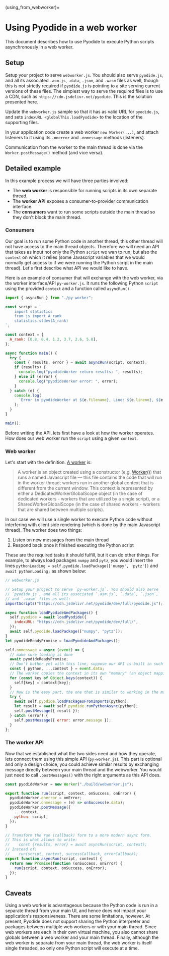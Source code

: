 (using_from_webworker)=

# Using Pyodide in a web worker

This document describes how to use Pyodide to execute Python scripts
asynchronously in a web worker.

## Setup

Setup your project to serve `webworker.js`. You should also serve
`pyodide.js`, and all its associated `.asm.js`, `.data`, `.json`, and `.wasm`
files as well, though this is not strictly required if `pyodide.js` is pointing
to a site serving current versions of these files.
The simplest way to serve the required files is to use a CDN,
such as `https://cdn.jsdelivr.net/pyodide`. This is the solution
presented here.

Update the `webworker.js` sample so that it has as valid URL for `pyodide.js`, and sets
`indexURL <globalThis.loadPyodide>` to the location of the supporting files.

In your application code create a web worker `new Worker(...)`,
and attach listeners to it using its `.onerror` and `.onmessage`
methods (listeners).

Communication from the worker to the main thread is done via the `Worker.postMessage()`
method (and vice versa).

[worker onmessage]: https://developer.mozilla.org/en-US/docs/Web/API/Web_Workers_API/Using_web_workers#Sending_messages_to_and_from_a_dedicated_worker
[worker onerror]: https://developer.mozilla.org/en-US/docs/Web/API/Web_Workers_API/Using_web_workers#Handling_errors

## Detailed example

In this example process we will have three parties involved:

- The **web worker** is responsible for running scripts in its own separate thread.
- The **worker API** exposes a consumer-to-provider communication interface.
- The **consumer**s want to run some scripts outside the main thread so they don't block the main thread.

### Consumers

Our goal is to run some Python code in another thread, this other thread will
not have access to the main thread objects. Therefore we will need an API that takes
as input not only the Python `script` we wan to run, but also the `context` on which
it relies (some Javascript variables that we would normally get access to if we
were running the Python script in the main thread). Let's first describe what API
we would like to have.

Here is an example of consumer that will exchange with the web worker, via the worker interface/API `py-worker.js`. It runs the following Python `script` using the provided `context` and a function called `asyncRun()`.

```js
import { asyncRun } from "./py-worker";

const script = `
    import statistics
    from js import A_rank
    statistics.stdev(A_rank)
`;

const context = {
  A_rank: [0.8, 0.4, 1.2, 3.7, 2.6, 5.8],
};

async function main() {
  try {
    const { results, error } = await asyncRun(script, context);
    if (results) {
      console.log("pyodideWorker return results: ", results);
    } else if (error) {
      console.log("pyodideWorker error: ", error);
    }
  } catch (e) {
    console.log(
      `Error in pyodideWorker at ${e.filename}, Line: ${e.lineno}, ${e.message}`
    );
  }
}

main();
```

Before writing the API, lets first have a look at how the worker operates.
How does our web worker run the `script` using a given `context`.

### Web worker

Let's start with the definition. [A worker][worker api] is:

> A worker is an object created using a constructor (e.g. [Worker()][worker constructor]) that runs a named Javascript file — this file contains the code that will run in the worker thread; workers run in another global context that is different from the current window. This context is represented by either a DedicatedWorkerGlobalScope object (in the case of dedicated workers - workers that are utilized by a single script), or a SharedWorkerGlobalScope (in the case of shared workers - workers that are shared between multiple scripts).

In our case we will use a single worker to execute Python code without interfering with
client side rendering (which is done by the main Javascript thread). The worker does
two things:

1. Listen on new messages from the main thread
2. Respond back once it finished executing the Python script

These are the required tasks it should fulfill, but it can do other things.
For example, to always load packages `numpy` and `pytz`, you would insert the
lines `pythonLoading = self.pyodide.loadPackage(['numpy', 'pytz'])` and
`await pythonLoading;` as shown below:

```js
// webworker.js

// Setup your project to serve `py-worker.js`. You should also serve
// `pyodide.js`, and all its associated `.asm.js`, `.data`, `.json`,
// and `.wasm` files as well:
importScripts("https://cdn.jsdelivr.net/pyodide/dev/full/pyodide.js");

async function loadPyodideAndPackages() {
  self.pyodide = await loadPyodide({
    indexURL: "https://cdn.jsdelivr.net/pyodide/dev/full/",
  });
  await self.pyodide.loadPackage(["numpy", "pytz"]);
}
let pyodideReadyPromise = loadPyodideAndPackages();

self.onmessage = async (event) => {
  // make sure loading is done
  await pyodideReadyPromise;
  // Don't bother yet with this line, suppose our API is built in such a way:
  const { python, ...context } = event.data;
  // The worker copies the context in its own "memory" (an object mapping name to values)
  for (const key of Object.keys(context)) {
    self[key] = context[key];
  }
  // Now is the easy part, the one that is similar to working in the main thread:
  try {
    await self.pyodide.loadPackagesFromImports(python);
    let result = await self.pyodide.runPythonAsync(python);
    self.postMessage({ result });
  } catch (error) {
    self.postMessage({ error: error.message });
  }
};
```

### The worker API

Now that we established what the two sides need and how they operate,
lets connect them using this simple API (`py-worker.js`). This part is
optional and only a design choice, you could achieve similar results
by exchanging message directly between your main thread and the webworker.
You would just need to call `.postMessages()` with the right arguments as
this API does.

```js
const pyodideWorker = new Worker("./build/webworker.js");

export function run(script, context, onSuccess, onError) {
  pyodideWorker.onerror = onError;
  pyodideWorker.onmessage = (e) => onSuccess(e.data);
  pyodideWorker.postMessage({
    ...context,
    python: script,
  });
}

// Transform the run (callback) form to a more modern async form.
// This is what allows to write:
//    const {results, error} = await asyncRun(script, context);
// Instead of:
//    run(script, context, successCallback, errorCallback);
export function asyncRun(script, context) {
  return new Promise(function (onSuccess, onError) {
    run(script, context, onSuccess, onError);
  });
}
```

[worker api]: https://developer.mozilla.org/en-US/docs/Web/API/Web_Workers_API
[worker constructor]: https://developer.mozilla.org/en-US/docs/Web/API/Worker/Worker

## Caveats

Using a web worker is advantageous because the Python code is run in a separate
thread from your main UI, and hence does not impact your application's
responsiveness.
There are some limitations, however.
At present, Pyodide does not support sharing the Python interpreter and
packages between multiple web workers or with your main thread.
Since web workers are each in their own virtual machine, you also cannot share
globals between a web worker and your main thread.
Finally, although the web worker is separate from your main thread,
the web worker is itself single threaded, so only one Python script will
execute at a time.
